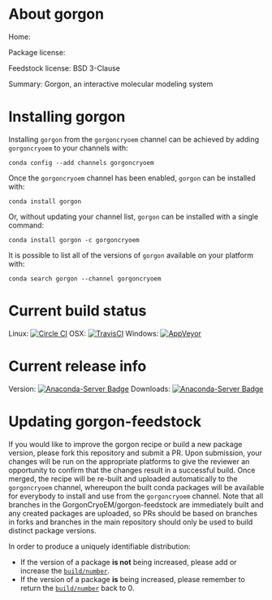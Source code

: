About gorgon
============

Home: 

Package license: 

Feedstock license: BSD 3-Clause

Summary: Gorgon, an interactive molecular modeling system



Installing gorgon
=================

Installing `gorgon` from the `gorgoncryoem` channel can be achieved by adding `gorgoncryoem` to your channels with:

```
conda config --add channels gorgoncryoem
```

Once the `gorgoncryoem` channel has been enabled, `gorgon` can be installed with:

```
conda install gorgon
```

Or, without updating your channel list, `gorgon` can be installed with a single command:

```
conda install gorgon -c gorgoncryoem
```

It is possible to list all of the versions of `gorgon` available on your platform with:

```
conda search gorgon --channel gorgoncryoem
```



Current build status
====================

Linux: [![Circle CI](https://circleci.com/gh/GorgonCryoEM/gorgon-feedstock/tree/master.svg?style=shield)](https://circleci.com/gh/GorgonCryoEM/gorgon-feedstock)
OSX: [![TravisCI](https://travis-ci.org/GorgonCryoEM/gorgon-feedstock.svg?branch=master)](https://travis-ci.org/GorgonCryoEM/gorgon-feedstock)
Windows: [![AppVeyor](https://ci.appveyor.com/api/projects/status/github/GorgonCryoEM/gorgon-feedstock?svg=True)](https://ci.appveyor.com/project/GorgonCryoEM/gorgon-feedstock/branch/master)

Current release info
====================
Version: [![Anaconda-Server Badge](https://anaconda.org/gorgoncryoem/gorgon/badges/version.svg)](https://anaconda.org/gorgoncryoem/gorgon)
Downloads: [![Anaconda-Server Badge](https://anaconda.org/gorgoncryoem/gorgon/badges/downloads.svg)](https://anaconda.org/gorgoncryoem/gorgon)


Updating gorgon-feedstock
=========================

If you would like to improve the gorgon recipe or build a new
package version, please fork this repository and submit a PR. Upon submission,
your changes will be run on the appropriate platforms to give the reviewer an
opportunity to confirm that the changes result in a successful build. Once
merged, the recipe will be re-built and uploaded automatically to the
`gorgoncryoem` channel, whereupon the built conda packages will be available for
everybody to install and use from the `gorgoncryoem` channel.
Note that all branches in the GorgonCryoEM/gorgon-feedstock are
immediately built and any created packages are uploaded, so PRs should be based
on branches in forks and branches in the main repository should only be used to
build distinct package versions.

In order to produce a uniquely identifiable distribution:
 * If the version of a package **is not** being increased, please add or increase
   the [``build/number``](http://conda.pydata.org/docs/building/meta-yaml.html#build-number-and-string).
 * If the version of a package **is** being increased, please remember to return
   the [``build/number``](http://conda.pydata.org/docs/building/meta-yaml.html#build-number-and-string)
   back to 0.
